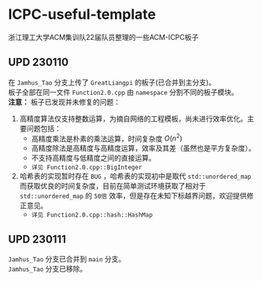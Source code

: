 # ICPC-useful-template
浙江理工大学ACM集训队22届队员整理的一些ACM-ICPC板子

## UPD 230110
在 `Jamhus_Tao` 分支上传了 `GreatLiangpi` 的板子(已合并到主分支)。  
板子全部在同一文件 `Function2.0.cpp` 由 `namespace` 分割不同的板子模块。  
**注意：** 板子已发现并未修复的问题：
1. 高精度算法仅支持整数运算，为摘自网络的工程模板，尚未进行效率优化。主要问题包括：  
    * 高精度乘法是朴素的乘法运算，时间复杂度 $O\left(n^2\right)$  
    * 高精度除法是高精度与高精度运算，效率及其差（虽然也是平方复杂度）。  
    * 不支持高精度与低精度之间的直接运算。  
    * `详见 Function2.0.cpp::BigInteger`
2. 哈希表的实现暂时存在 `BUG` ，哈希表的实现初中是取代 `std::unordered_map` 而获取优良的时间复杂度，目前在简单测试环境获取了相对于 `std::unordered_map` 的 `50倍` 效率，但是存在未知下标越界问题，欢迎提供修正意见。
    * `详见 Function2.0.cpp::hash::HashMap`

## UPD 230111
`Jamhus_Tao` 分支已合并到 `main` 分支。  
`Jamhus_Tao` 分支已移除。  
